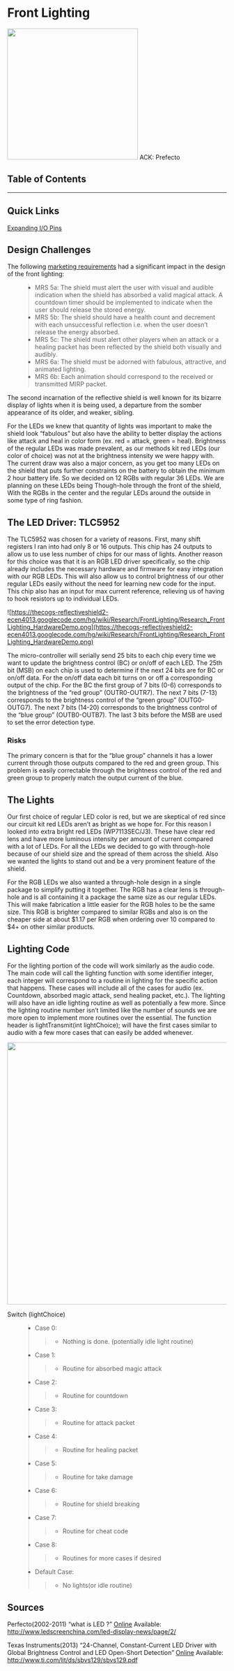 <h1>Front Lighting</h1>

<img src='https://thecogs-reflectiveshield2-ecen4013.googlecode.com/hg/wiki/Research/FrontLighting/Research_FrontLighting_headerimg.png' height='300px' /> ACK: Prefecto

<h2>Table of Contents</h2>




---


## Quick Links ##

<a href='http://www.electrosome.com/expanding-output-pins-pic-microcontroller-multiplexing'>Expanding I/O Pins</a>

## Design Challenges ##

The following <a href='https://thecogs-reflectiveshield2-ecen4013.googlecode.com/hg/wiki/ReflectiveShield2.0_MarketingReqs.pdf'> marketing requirements</a> had a significant impact in the design of the front lighting:

<ul>
<blockquote><li>MRS 5a: The shield must alert the user with visual and audible indication when the shield has absorbed a valid magical attack.  A countdown timer should be implemented to indicate when the user should release the stored energy.</li>
<li>MRS 5b: The shield should have a health count and decrement with each unsuccessful reflection i.e. when the user doesn’t release the energy absorbed.</li>
<li>MRS 5c: The shield must alert other players when an attack or a healing packet has been reflected by the shield both visually and audibly.</li>
<li>MRS 6a: The shield must be adorned with fabulous, attractive, and animated lighting.</li>
<li>MRS 6b: Each animation should correspond to the received or transmitted MIRP packet.</li>
</ul></blockquote>

The second incarnation of the reflective shield is well known for its bizarre display of lights when it is being used, a departure from the somber appearance of its older, and weaker, sibling.

For the LEDs we knew that quantity of lights was important to make the shield look “fabulous” but also have the ability to better display the actions like attack and heal in color form (ex. red = attack, green = heal). Brightness of the regular LEDs was made prevalent, as our methods kit red LEDs (our color of choice) was not at the brightness intensity we were happy with. The current draw was also a major concern, as you get too many LEDs on the shield that puts further constraints on the battery to obtain the minimum 2 hour battery life. So we decided on 12 RGBs with regular 36 LEDs. We are planning on these LEDs being Though-hole through the front of the shield, With the RGBs in the center and the regular LEDs around the outside in some type of ring fashion.

## The LED Driver: TLC5952 ##

The TLC5952 was chosen for a variety of reasons. First, many shift registers I ran into had only 8 or 16 outputs. This chip has 24 outputs to allow us to use less number of chips for our mass of lights. Another reason for this choice was that it is an RGB LED driver specifically, so the chip already includes the necessary hardware and firmware for easy integration with our RGB LEDs. This will also allow us to control brightness of our other regular LEDs easily without the need for learning new code for the input. This chip also has an input for max current reference, relieving us of having to hook resistors up to individual LEDs.

![https://thecogs-reflectiveshield2-ecen4013.googlecode.com/hg/wiki/Research/FrontLighting/Research_FrontLighting_HardwareDemo.png](https://thecogs-reflectiveshield2-ecen4013.googlecode.com/hg/wiki/Research/FrontLighting/Research_FrontLighting_HardwareDemo.png)

The micro-controller will serially send 25 bits to each chip every time we want to update the brightness control (BC) or on/off of each LED. The 25th bit (MSB) on each chip is used to determine if the next 24 bits are for BC or on/off data. For the on/off data each bit turns on or off a corresponding output of the chip. For the BC the first group of 7 bits (0-6) corresponds to the brightness of the “red group” (OUTR0-OUTR7). The next 7 bits (7-13) corresponds to the brightness control of the “green group” (OUTG0-OUTG7). The next 7 bits (14-20) corresponds to the brightness control of the “blue group” (OUTB0-OUTB7). The last 3 bits before the MSB are used to set the error detection type.

### Risks ###

The primary concern is that for the “blue group” channels it has a lower current through those outputs compared to the red and green group. This problem is easily correctable through the brightness control of the red and green group to properly match the output current of the blue.

## The Lights ##
Our first choice of regular LED color is red, but we are skeptical of red since our circuit kit red LEDs aren’t as bright as we hope for. For this reason I looked into extra bright red LEDs (WP7113SEC/J3). These have clear red lens and have more luminous intensity per amount of current compared with a lot of LEDs. For all the LEDs we decided to go with through-hole because of our shield size and the spread of them across the shield. Also we wanted the lights to stand out and be a very prominent feature of the shield.

For the RGB LEDs we also wanted a through-hole design in a single package to simplify putting it together. The RGB has a clear lens is through-hole and is all containing it a package the same size as our regular LEDs. This will make fabrication a little easier for the RGB holes to be the same size. This RGB is brighter compared to similar RGBs and also is on the cheaper side at about $1.17 per RGB when ordering over 10 compared to $4+ on other similar products.

## Lighting Code ##
For the lighting portion of the code will work similarly as the audio code. The main code will call the lighting function with some identifier integer, each integer will correspond to a routine in lighting for the specific action that happens. These cases will include all of the cases for audio (ex. Countdown, absorbed magic attack, send healing packet, etc.). The lighting will also have an idle lighting routine as well as potentially a few more. Since the lighting routine number isn’t limited like the number of sounds we are more open to implement more routines over the essential.
The function header is lightTransmit(int lightChoice); will have the first cases similar to audio with a few more cases that can easily be added whenever.

<img src='https://thecogs-reflectiveshield2-ecen4013.googlecode.com/hg/wiki/Research/FrontLighting/Research_FrontLighting_Flowchart.png' width='600px' />

Switch (lightChoice)
<ul>
<blockquote><li>Case 0:</li>
<blockquote><ul><li>Nothing is done. (potentially idle light routine)</li></ul>
</blockquote><li>Case 1:</li>
<blockquote><ul><li>Routine for absorbed magic attack</li></ul>
</blockquote><li>Case 2:</li>
<blockquote><ul><li>Routine for countdown</li></ul>
</blockquote><li>Case 3:</li>
<blockquote><ul><li>Routine for attack packet</li></ul>
</blockquote><li>Case 4:</li>
<blockquote><ul><li>Routine for healing packet</li></ul>
</blockquote><li>Case 5:</li>
<blockquote><ul><li>Routine for take damage</li></ul>
</blockquote><li>Case 6:</li>
<blockquote><ul><li>Routine for shield breaking</li></ul>
</blockquote><li>Case 7:</li>
<blockquote><ul><li>Routine for cheat code</li></ul>
</blockquote><li>Case 8:</li>
<blockquote><ul><li>Routines for more cases if desired</li></ul>
</blockquote><li>Default Case:</li>
<blockquote><ul><li>No lights(or idle routine)</li></ul>
</ul></blockquote></blockquote>

## Sources ##

Perfecto(2002-2011) “what is LED ?” [Online](Online.md) Available: http://www.ledscreenchina.com/led-display-news/page/2/



Texas Instruments(2013) “24-Channel, Constant-Current LED Driver with
Global Brightness Control and LED Open-Short Detection” [Online](Online.md) Available: http://www.ti.com/lit/ds/sbvs129/sbvs129.pdf
